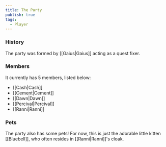 ```yaml
---
title: The Party
publish: true
tags:
  - Player
---
```

### History

The party was formed by [[Gaius|Gaius]] acting as a quest fixer. 

### Members

It currently has 5 members, listed below:
- [[Cash|Cash]]
- [[Cement|Cement]]
- [[Dawn|Dawn]]
- [[Percival|Percival]]
- [[Ranni|Ranni]]

### Pets

The party also has some pets! For now, this is just the adorable little kitten [[Bluebell]], who often resides in [[Ranni|Ranni]]'s cloak. 